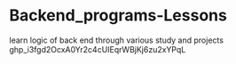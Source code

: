 # Backend_programs-Lessons
learn logic of back end through various study and projects
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
